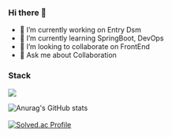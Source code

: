 ### Hi there 👋

- 🔭 I’m currently working on Entry Dsm
- 🌱 I’m currently learning SpringBoot, DevOps
- 👯 I’m looking to collaborate on FrontEnd
- 💬 Ask me about Collaboration

### Stack
<img src="https://img.shields.io/badge/SpringBoot-#6DB33F?style=for-the-badge&logo=SpringBoot&logoColor=white">

![Anurag's GitHub stats](https://github-readme-stats.vercel.app/api?username=lilseongwon&show_icons=true&theme=radical)<br/>  
[![Solved.ac Profile](http://mazassumnida.wtf/api/generate_badge?boj=kswksw3405)](https://solved.ac/kswksw3405)<br/>
